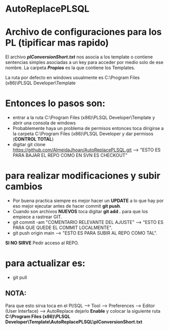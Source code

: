 # AutoReplacePLSQL
# Archivo de configuraciones para los PL (tipificar mas rapido)


El archivo ***plConversionShort.txt*** nos asocia a los template o contiene sentencias simples asociadas a un key para acceder por medio solo de ese nombre.
La carpeta ***Propios*** es la que contiene los Templates.

La ruta por defecto en windows usualmente es C:\Program Files (x86)\PLSQL Developer\Template

# Entonces lo pasos son:

* entrar a la ruta C:\Program Files (x86)\PLSQL Developer\Template y abrir una consola de windows
* Probablemente haya un problema de permisos entonces toca dirigirse a la carpeta C:\Program Files (x86)\PLSQL Developer y dar permisos (**CONTROL TOTAL**)
* digitar           git clone https://github.com/AlmeidaJhoan/AutoReplacePLSQL.git    --> "ESTO ES PARA BAJAR EL REPO COMO EN SVN ES CHECKOUT"


# para realizar modificaciones y subir cambios

* Por buena practica siempre es mejor hacer un **UPDATE** a lo que hay por eso mejor ejecutar antes de hacer commit **git push**.
* Cuando son archivos **NUEVOS** toca digitar **git add .** para que los empiece a rastrear GIT.
* git commit -am "COMENTARIO RELEVANTE DEL AJUSTE"    --> "ESTO ES PARA QUE QUEDE EL COMMIT LOCALMENTE".
* git push origin main --> "ESTO ES PARA SUBIR AL REPO COMO TAL".

__SI NO SIRVE__ Pedir acceso al REPO.

# para actualizar es:

* git pull


## NOTA:

Para que esto sirva toca en el Pl/SQL --> Tool --> Preferences --> Editor (User Interface) --> AutoReplace dejarlo **Enable** y colocar la siguiente ruta 
**C:\Program Files (x86)\PLSQL Developer\Template\AutoReplacePLSQL\plConversionShort.txt**
